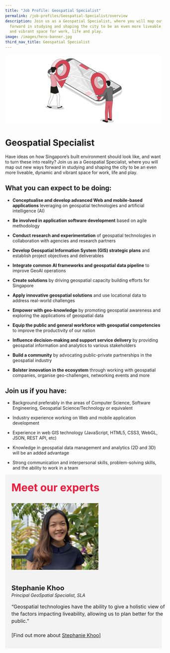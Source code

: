```yaml
---
title: "Job Profile: Geospatial Specialist"
permalink: /job-profiles/Geospatial-Specialist/overview
description: Join us as a Geospatial Specialist, where you will map out new ways
  forward in studying and shaping the city to be an even more liveable, dynamic
  and vibrant space for work, life and play.
image: /images/hero-banner.jpg
third_nav_title: Geospatial Specialist
---
```

![Geospatial & Systems Analyst](/images/Header/Header%20Geospatial.jpeg)

# Geospatial Specialist
Have ideas on how Singapore’s built environment should look like, and want to turn these into reality? Join us as a Geospatial Specialist, where you will map out new ways forward in studying and shaping the city to be an even more liveable, dynamic and vibrant space for work, life and play.

## What you can expect to be doing:

* **Conceptualise and develop advanced Web and mobile-based applications** leveraging on geospatial technologies and artificial intelligence (AI)

* **Be involved in application software development** based on agile methodology

* **Conduct research and experimentation** of geospatial technologies in collaboration with agencies and research partners

* **Develop Geospatial Information System (GIS) strategic plans** and establish project objectives and deliverables

* **Integrate common AI frameworks and geospatial data pipeline** to improve GeoAI operations

* **Create solutions** by driving geospatial capacity building efforts for Singapore

* **Apply innovative geospatial solutions** and use locational data to address real-world challenges

* **Empower with geo-knowledge** by promoting geospatial awareness and exploring the applications of geospatial data

* **Equip the public and general workforce with geospatial competencies** to improve the productivity of our nation

* **Influence decision-making and support service delivery** by providing geospatial information and analytics to various stakeholders

* **Build a community** by advocating public-private partnerships in the geospatial industry

* **Bolster innovation in the ecosystem** through working with geospatial companies, organise geo-challenges, networking events and more

## Join us if you have:

* Background preferably in the areas of Computer Science, Software Engineering, Geospatial Science/Technology or equivalent

* Industry experience working on Web and mobile application development

* Experience in web GIS technology (JavaScript, HTML5, CSS3, WebGL, JSON, REST API, etc)

* Knowledge in geospatial data management and analytics (2D and 3D) will be an added advantage

* Strong communication and interpersonal skills, problem-solving skills, and the ability to work in a team


<div class="row" style="font-size:34px; font-weight: 700; color: #ed1a3b; background-color: #f3f3f3; padding: 20px 0px 20px 20px;"> Meet our experts</div>
        
<div class="row" style="background-color: #f3f3f3;">
      <div class="column" style="padding: 10px 0px 30px 20px;"><img src="/images/People/Stephanie-Khoo-S.jpeg" alt="Steven New"></div>
      <div class="column" style="width: 100%; padding: 10px 20px 30px 20px;">
       <span style="font-size: 22px; font-weight: bold; line-height: 30px;">Stephanie Khoo
</span><br><span style="font-size: 14px; font-style: italic; line-height: 16px;">Principal GeoSpatial Specialist, SLA</span><br><br>
    <span style="font-size: 16px; line-height: 23px;">“Geospatial technologies have the ability to give a holistic view of the factors impacting liveability, allowing us to plan better for the public.”<br><br> [Find out more about <a href="/job-profiles/Cloud-Administrator/Steven-New">Stephanie Khoo</a>]</span>
      </div>
</div>